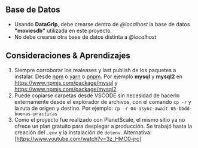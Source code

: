 ## Base de Datos
- Usando **DataGrip**, debe crearse dentro de *@localhost* la base de datos **"moviesdb"** utilizada en este proyecto.
- No debe crearse otra base de datos distinta a *@localhost*

## Consideraciones & Aprendizajes
1. Siempre corroborar los realeases y last publish de los paquetes a instalar. Desde [npm](https://www.npmjs.com/) o [yarn](https://yarnpkg.com/) o [pnpm](https://pnpm.io/). Por ejemplo **mysql** y **mysql2** en https://www.npmjs.com/package/mysql y https://www.npmjs.com/package/mysql2
2. Puede copiarse carpetas desde VSCODE sin necesidad de hacerlo externamente desde el explorador de archivos, con el comando `cp -r` y la ruta de origen y destino. Por ejemplo: `cp -r 04-async-await 05-bbdd-buenas-practicas`
3. Como el proyecto fue realizado con PlanetScale, el mismo sitio ya no ofrece un plan gratuito para desplegar a producción. Se trabajó hasta la creación del `.env` y la instalación de `dotenv`. Alternativa: [https://www.youtube.com/watch?v=3z_HMC0-jrc]
